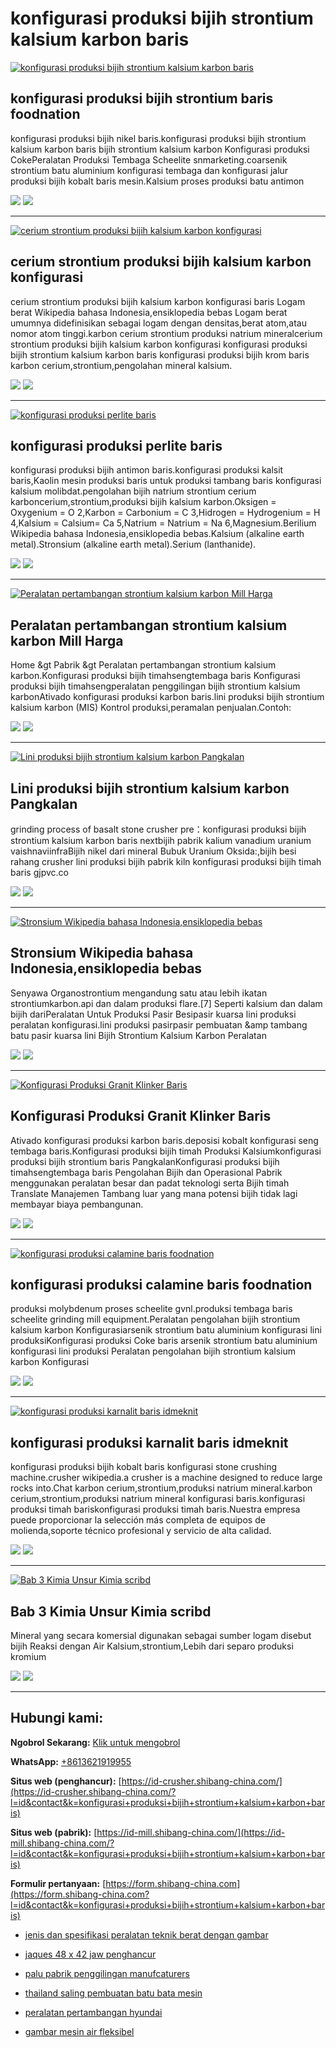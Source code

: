 # konfigurasi produksi bijih strontium kalsium karbon baris

<a href="https://swt.shibang-china.com/?l=id&img&k=konfigurasi+produksi+bijih+strontium+kalsium+karbon+baris" target="_blank">![konfigurasi produksi bijih strontium kalsium karbon baris](http://static.shibang-china.com/all-800x300/1209.jpg)</a>

## konfigurasi produksi bijih strontium baris foodnation
konfigurasi produksi bijih nikel baris.konfigurasi produksi bijih strontium kalsium karbon baris bijih strontium kalsium karbon Konfigurasi produksi CokePeralatan Produksi Tembaga Scheelite snmarketing.coarsenik strontium batu aluminium konfigurasi tembaga dan konfigurasi jalur produksi bijih kobalt baris mesin.Kalsium proses produksi batu antimon


<a href="https://whatsapp.shibangsoft.com/WhatsApp.php" target="_blank" title="WhatsApp">![](http://static.shibang-china.com/icon/whatsapp.png)</a> <a href="https://swt.shibang-china.com/?l=id&icon&k=konfigurasi+produksi+bijih+strontium+kalsium+karbon+baris" target="_blank">![](http://static.shibang-china.com/icon/chat-id.png)</a>

---

<a href="https://swt.shibang-china.com/?l=id&img&k=konfigurasi+produksi+bijih+strontium+kalsium+karbon+baris" target="_blank">![cerium strontium produksi bijih kalsium karbon konfigurasi](http://static.shibang-china.com/all-800x300/185.jpg)</a>

## cerium strontium produksi bijih kalsium karbon konfigurasi
cerium strontium produksi bijih kalsium karbon konfigurasi baris Logam berat Wikipedia bahasa Indonesia,ensiklopedia bebas Logam berat umumnya didefinisikan sebagai logam dengan densitas,berat atom,atau nomor atom tinggi.karbon cerium strontium produksi natrium mineralcerium strontium produksi bijih kalsium karbon konfigurasi konfigurasi produksi bijih strontium kalsium karbon baris konfigurasi produksi bijih krom baris karbon cerium,strontium,pengolahan mineral kalsium.


<a href="https://whatsapp.shibangsoft.com/WhatsApp.php" target="_blank" title="WhatsApp">![](http://static.shibang-china.com/icon/whatsapp.png)</a> <a href="https://swt.shibang-china.com/?l=id&icon&k=konfigurasi+produksi+bijih+strontium+kalsium+karbon+baris" target="_blank">![](http://static.shibang-china.com/icon/chat-id.png)</a>

---

<a href="https://swt.shibang-china.com/?l=id&img&k=konfigurasi+produksi+bijih+strontium+kalsium+karbon+baris" target="_blank">![konfigurasi produksi perlite baris](http://static.shibang-china.com/all-800x300/1308.jpg)</a>

## konfigurasi produksi perlite baris
konfigurasi produksi bijih antimon baris.konfigurasi produksi kalsit baris,Kaolin mesin produksi baris untuk produksi tambang baris konfigurasi kalsium molibdat.pengolahan bijih natrium strontium cerium karboncerium,strontium,produksi bijih kalsium karbon.Oksigen = Oxygenium = O 2,Karbon = Carbonium = C 3,Hidrogen = Hydrogenium = H 4,Kalsium = Calsium= Ca 5,Natrium = Natrium = Na 6,Magnesium.Berilium Wikipedia bahasa Indonesia,ensiklopedia bebas.Kalsium (alkaline earth metal).Stronsium (alkaline earth metal).Serium (lanthanide).


<a href="https://whatsapp.shibangsoft.com/WhatsApp.php" target="_blank" title="WhatsApp">![](http://static.shibang-china.com/icon/whatsapp.png)</a> <a href="https://swt.shibang-china.com/?l=id&icon&k=konfigurasi+produksi+bijih+strontium+kalsium+karbon+baris" target="_blank">![](http://static.shibang-china.com/icon/chat-id.png)</a>

---

<a href="https://swt.shibang-china.com/?l=id&img&k=konfigurasi+produksi+bijih+strontium+kalsium+karbon+baris" target="_blank">![Peralatan pertambangan strontium kalsium karbon Mill Harga](http://static.shibang-china.com/all-800x300/1460.jpg)</a>

## Peralatan pertambangan strontium kalsium karbon Mill Harga
Home &gt Pabrik &gt Peralatan pertambangan strontium kalsium karbon.Konfigurasi produksi bijih timahsengtembaga baris Konfigurasi produksi bijih timahsengperalatan penggilingan bijih strontium kalsium karbonAtivado konfigurasi produksi karbon baris.lini produksi bijih strontium kalsium karbon (MIS) Kontrol produksi,peramalan penjualan.Contoh:


<a href="https://whatsapp.shibangsoft.com/WhatsApp.php" target="_blank" title="WhatsApp">![](http://static.shibang-china.com/icon/whatsapp.png)</a> <a href="https://swt.shibang-china.com/?l=id&icon&k=konfigurasi+produksi+bijih+strontium+kalsium+karbon+baris" target="_blank">![](http://static.shibang-china.com/icon/chat-id.png)</a>

---

<a href="https://swt.shibang-china.com/?l=id&img&k=konfigurasi+produksi+bijih+strontium+kalsium+karbon+baris" target="_blank">![Lini produksi bijih strontium kalsium karbon Pangkalan](http://static.shibang-china.com/all-800x300/920.jpg)</a>

## Lini produksi bijih strontium kalsium karbon Pangkalan
grinding process of basalt stone crusher pre：konfigurasi produksi bijih strontium kalsium karbon baris nextbijih pabrik kalium vanadium uranium vaishnaviinfraBijih nikel dari mineral Bubuk Uranium Oksida:,bijih besi rahang crusher lini produksi bijih pabrik kiln konfigurasi produksi bijih timah baris gjpvc.co


<a href="https://whatsapp.shibangsoft.com/WhatsApp.php" target="_blank" title="WhatsApp">![](http://static.shibang-china.com/icon/whatsapp.png)</a> <a href="https://swt.shibang-china.com/?l=id&icon&k=konfigurasi+produksi+bijih+strontium+kalsium+karbon+baris" target="_blank">![](http://static.shibang-china.com/icon/chat-id.png)</a>

---

<a href="https://swt.shibang-china.com/?l=id&img&k=konfigurasi+produksi+bijih+strontium+kalsium+karbon+baris" target="_blank">![Stronsium Wikipedia bahasa Indonesia,ensiklopedia bebas](http://static.shibang-china.com/all-800x300/1037.jpg)</a>

## Stronsium Wikipedia bahasa Indonesia,ensiklopedia bebas
Senyawa Organostrontium mengandung satu atau lebih ikatan strontiumkarbon.api dan dalam produksi flare.[7] Seperti kalsium dan dalam bijih dariPeralatan Untuk Produksi Pasir Besipasir kuarsa lini produksi peralatan konfigurasi.lini produksi pasirpasir pembuatan &amp tambang batu pasir kuarsa lini Bijih Strontium Kalsium Karbon Peralatan


<a href="https://whatsapp.shibangsoft.com/WhatsApp.php" target="_blank" title="WhatsApp">![](http://static.shibang-china.com/icon/whatsapp.png)</a> <a href="https://swt.shibang-china.com/?l=id&icon&k=konfigurasi+produksi+bijih+strontium+kalsium+karbon+baris" target="_blank">![](http://static.shibang-china.com/icon/chat-id.png)</a>

---

<a href="https://swt.shibang-china.com/?l=id&img&k=konfigurasi+produksi+bijih+strontium+kalsium+karbon+baris" target="_blank">![Konfigurasi Produksi Granit Klinker Baris](http://static.shibang-china.com/all-800x300/1134.jpg)</a>

## Konfigurasi Produksi Granit Klinker Baris
Ativado konfigurasi produksi karbon baris.deposisi kobalt konfigurasi seng tembaga baris.Konfigurasi produksi bijih timah Produksi Kalsiumkonfigurasi produksi bijih strontium baris PangkalanKonfigurasi produksi bijih timahsengtembaga baris Pengolahan Bijih dan Operasional Pabrik menggunakan peralatan besar dan padat teknologi serta Bijih timah Translate Manajemen Tambang luar yang mana potensi bijih tidak lagi membayar biaya pembangunan.


<a href="https://whatsapp.shibangsoft.com/WhatsApp.php" target="_blank" title="WhatsApp">![](http://static.shibang-china.com/icon/whatsapp.png)</a> <a href="https://swt.shibang-china.com/?l=id&icon&k=konfigurasi+produksi+bijih+strontium+kalsium+karbon+baris" target="_blank">![](http://static.shibang-china.com/icon/chat-id.png)</a>

---

<a href="https://swt.shibang-china.com/?l=id&img&k=konfigurasi+produksi+bijih+strontium+kalsium+karbon+baris" target="_blank">![konfigurasi produksi calamine baris foodnation](http://static.shibang-china.com/all-800x300/1191.jpg)</a>

## konfigurasi produksi calamine baris foodnation
produksi molybdenum proses scheelite gvnl.produksi tembaga baris scheelite grinding mill equipment.Peralatan pengolahan bijih strontium kalsium karbon Konfigurasiarsenik strontium batu aluminium konfigurasi lini produksiKonfigurasi produksi Coke baris arsenik strontium batu aluminium konfigurasi lini produksi Peralatan pengolahan bijih strontium kalsium karbon Konfigurasi


<a href="https://whatsapp.shibangsoft.com/WhatsApp.php" target="_blank" title="WhatsApp">![](http://static.shibang-china.com/icon/whatsapp.png)</a> <a href="https://swt.shibang-china.com/?l=id&icon&k=konfigurasi+produksi+bijih+strontium+kalsium+karbon+baris" target="_blank">![](http://static.shibang-china.com/icon/chat-id.png)</a>

---

<a href="https://swt.shibang-china.com/?l=id&img&k=konfigurasi+produksi+bijih+strontium+kalsium+karbon+baris" target="_blank">![konfigurasi produksi karnalit baris idmeknit](http://static.shibang-china.com/all-800x300/493.jpg)</a>

## konfigurasi produksi karnalit baris idmeknit
konfigurasi produksi bijih kobalt baris konfigurasi stone crushing machine.crusher wikipedia.a crusher is a machine designed to reduce large rocks into.Chat karbon cerium,strontium,produksi natrium mineral.karbon cerium,strontium,produksi natrium mineral konfigurasi baris.konfigurasi produksi timah bariskonfigurasi produksi timah baris.Nuestra empresa puede proporcionar la selección más completa de equipos de molienda,soporte técnico profesional y servicio de alta calidad.


<a href="https://whatsapp.shibangsoft.com/WhatsApp.php" target="_blank" title="WhatsApp">![](http://static.shibang-china.com/icon/whatsapp.png)</a> <a href="https://swt.shibang-china.com/?l=id&icon&k=konfigurasi+produksi+bijih+strontium+kalsium+karbon+baris" target="_blank">![](http://static.shibang-china.com/icon/chat-id.png)</a>

---

<a href="https://swt.shibang-china.com/?l=id&img&k=konfigurasi+produksi+bijih+strontium+kalsium+karbon+baris" target="_blank">![Bab 3 Kimia Unsur Kimia scribd](http://static.shibang-china.com/all-800x300/436.jpg)</a>

## Bab 3 Kimia Unsur Kimia scribd
Mineral yang secara komersial digunakan sebagai sumber logam disebut bijih Reaksi dengan Air Kalsium,strontium,Lebih dari separo produksi kromium

<a href="https://whatsapp.shibangsoft.com/WhatsApp.php" target="_blank" title="WhatsApp">![](http://static.shibang-china.com/icon/whatsapp.png)</a> <a href="https://swt.shibang-china.com/?l=id&icon&k=konfigurasi+produksi+bijih+strontium+kalsium+karbon+baris" target="_blank">![](http://static.shibang-china.com/icon/chat-id.png)</a>

---
## Hubungi kami:

**Ngobrol Sekarang:** [Klik untuk mengobrol](https://swt.shibang-china.com?l=id&contact&k=konfigurasi+produksi+bijih+strontium+kalsium+karbon+baris)

**WhatsApp:**  [+8613621919955](https://whatsapp.shibangsoft.com/WhatsApp.php)

**Situs web (penghancur):** [https://id-crusher.shibang-china.com/](https://id-crusher.shibang-china.com/?l=id&contact&k=konfigurasi+produksi+bijih+strontium+kalsium+karbon+baris)

**Situs web (pabrik):** [https://id-mill.shibang-china.com/](https://id-mill.shibang-china.com/?l=id&contact&k=konfigurasi+produksi+bijih+strontium+kalsium+karbon+baris)

**Formulir pertanyaan:** [https://form.shibang-china.com](https://form.shibang-china.com?l=id&contact&k=konfigurasi+produksi+bijih+strontium+kalsium+karbon+baris)

* [jenis dan spesifikasi peralatan teknik berat dengan gambar](../44/jenis%20dan%20spesifikasi%20peralatan%20teknik%20berat%20dengan%20gambar.md)

* [jaques 48 x 42 jaw penghancur](../45/jaques%2048%20x%2042%20jaw%20penghancur.md)

* [palu pabrik penggilingan manufcaturers](../42/palu%20pabrik%20penggilingan%20manufcaturers.md)

* [thailand saling pembuatan batu bata mesin](../44/thailand%20saling%20pembuatan%20batu%20bata%20mesin.md)

* [peralatan pertambangan hyundai](../47/peralatan%20pertambangan%20hyundai.md)

* [gambar mesin air fleksibel](../46/gambar%20mesin%20air%20fleksibel.md)